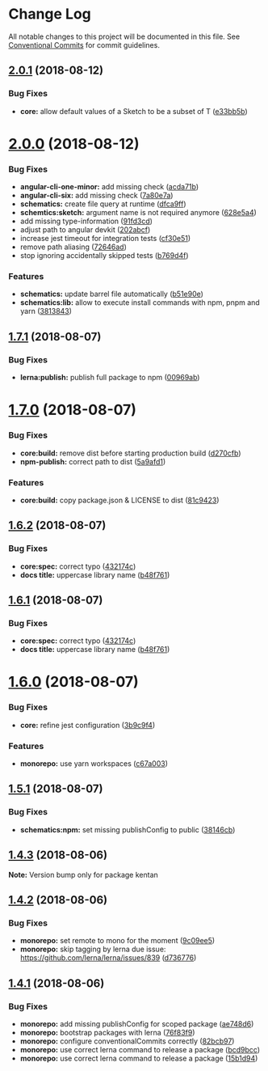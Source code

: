 # Change Log

All notable changes to this project will be documented in this file.
See [Conventional Commits](https://conventionalcommits.org) for commit guidelines.

<a name="2.0.1"></a>
## [2.0.1](https://github.com/kentan-official/kentan/compare/v2.0.0...v2.0.1) (2018-08-12)


### Bug Fixes

* **core:** allow default values of a Sketch to be a subset of T ([e33bb5b](https://github.com/kentan-official/kentan/commit/e33bb5b))





<a name="2.0.0"></a>
# [2.0.0](https://github.com/kentan-official/kentan/compare/v1.7.1...v2.0.0) (2018-08-12)


### Bug Fixes

* **angular-cli-one-minor:** add missing check ([acda71b](https://github.com/kentan-official/kentan/commit/acda71b))
* **angular-cli-six:** add missing check ([7a80e7a](https://github.com/kentan-official/kentan/commit/7a80e7a))
* **schematics:** create file query at runtime ([dfca9ff](https://github.com/kentan-official/kentan/commit/dfca9ff))
* **schemtics:sketch:** argument name is not required anymore ([628e5a4](https://github.com/kentan-official/kentan/commit/628e5a4))
* add missing type-information ([91fd3cd](https://github.com/kentan-official/kentan/commit/91fd3cd))
* adjust path to angular devkit ([202abcf](https://github.com/kentan-official/kentan/commit/202abcf))
* increase jest timeout for integration tests ([cf30e51](https://github.com/kentan-official/kentan/commit/cf30e51))
* remove path aliasing ([72646ad](https://github.com/kentan-official/kentan/commit/72646ad))
* stop ignoring accidentally skipped tests ([b769d4f](https://github.com/kentan-official/kentan/commit/b769d4f))


### Features

* **schematics:** update barrel file automatically ([b51e90e](https://github.com/kentan-official/kentan/commit/b51e90e))
* **schematics:lib:** allow to execute install commands with npm, pnpm and yarn ([3813843](https://github.com/kentan-official/kentan/commit/3813843))





<a name="1.7.1"></a>
## [1.7.1](https://github.com/kentan-official/kentan/compare/v1.7.0...v1.7.1) (2018-08-07)


### Bug Fixes

* **lerna:publish:** publish full package to npm ([00969ab](https://github.com/kentan-official/kentan/commit/00969ab))





<a name="1.7.0"></a>
# [1.7.0](https://github.com/kentan-official/kentan/compare/v1.6.2...v1.7.0) (2018-08-07)


### Bug Fixes

* **core:build:** remove dist before starting production build ([d270cfb](https://github.com/kentan-official/kentan/commit/d270cfb))
* **npm-publish:** correct path to dist ([5a9afd1](https://github.com/kentan-official/kentan/commit/5a9afd1))


### Features

* **core:build:** copy package.json & LICENSE to dist ([81c9423](https://github.com/kentan-official/kentan/commit/81c9423))





<a name="1.6.2"></a>
## [1.6.2](https://github.com/kentan-official/kentan/compare/v1.6.0...v1.6.2) (2018-08-07)


### Bug Fixes

* **core:spec:** correct typo ([432174c](https://github.com/kentan-official/kentan/commit/432174c))
* **docs title:** uppercase library name ([b48f761](https://github.com/kentan-official/kentan/commit/b48f761))





<a name="1.6.1"></a>
## [1.6.1](https://github.com/kentan-official/kentan/compare/v1.6.0...v1.6.1) (2018-08-07)


### Bug Fixes

* **core:spec:** correct typo ([432174c](https://github.com/kentan-official/kentan/commit/432174c))
* **docs title:** uppercase library name ([b48f761](https://github.com/kentan-official/kentan/commit/b48f761))





<a name="1.6.0"></a>
# [1.6.0](https://github.com/kentan-official/kentan/compare/v1.5.1...v1.6.0) (2018-08-07)


### Bug Fixes

* **core:** refine jest configuration ([3b9c9f4](https://github.com/kentan-official/kentan/commit/3b9c9f4))


### Features

* **monorepo:** use yarn workspaces ([c67a003](https://github.com/kentan-official/kentan/commit/c67a003))





<a name="1.5.1"></a>
## [1.5.1](https://github.com/kentan-official/kentan/compare/v1.5.0...v1.5.1) (2018-08-07)


### Bug Fixes

* **schematics:npm:** set missing publishConfig to public ([38146cb](https://github.com/kentan-official/kentan/commit/38146cb))





<a name="1.4.3"></a>
## [1.4.3](https://github.com/kentan-official/kentan/compare/v1.4.2...v1.4.3) (2018-08-06)

**Note:** Version bump only for package kentan





<a name="1.4.2"></a>
## [1.4.2](https://github.com/kentan-official/kentan/compare/v1.4.1...v1.4.2) (2018-08-06)


### Bug Fixes

* **monorepo:** set remote to mono for the moment ([9c09ee5](https://github.com/kentan-official/kentan/commit/9c09ee5))
* **monorepo:** skip tagging by lerna due issue: https://github.com/lerna/lerna/issues/839 ([d736776](https://github.com/kentan-official/kentan/commit/d736776))





<a name="1.4.1"></a>
## [1.4.1](https://github.com/kentan-official/kentan/compare/v1.4.0...v1.4.1) (2018-08-06)


### Bug Fixes

* **monorepo:** add missing publishConfig for scoped package ([ae748d6](https://github.com/kentan-official/kentan/commit/ae748d6))
* **monorepo:** bootstrap packages with lerna ([76f83f9](https://github.com/kentan-official/kentan/commit/76f83f9))
* **monorepo:** configure conventionalCommits correctly ([82bcb97](https://github.com/kentan-official/kentan/commit/82bcb97))
* **monorepo:** use correct lerna command to release a package ([bcd9bcc](https://github.com/kentan-official/kentan/commit/bcd9bcc))
* **monorepo:** use correct lerna command to release a package ([15b1d94](https://github.com/kentan-official/kentan/commit/15b1d94))
